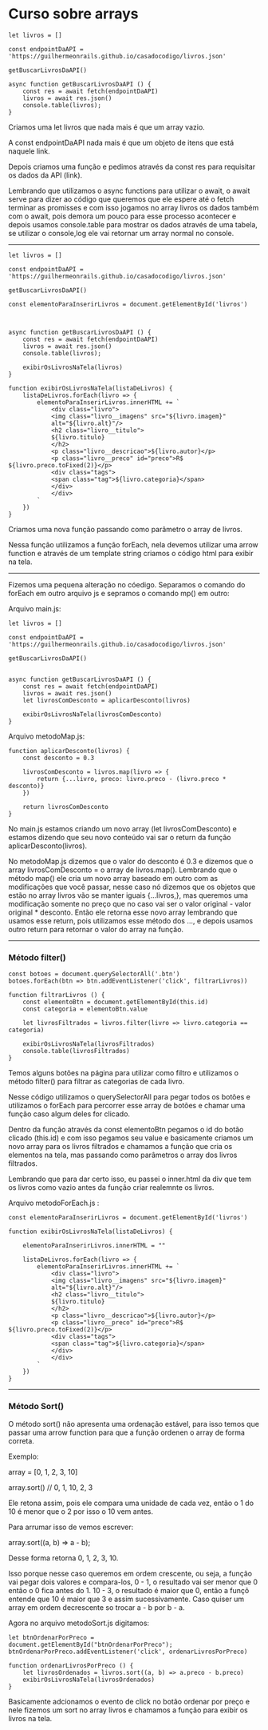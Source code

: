 # Curso sobre arrays

    let livros = []

    const endpointDaAPI = 'https://guilhermeonrails.github.io/casadocodigo/livros.json'

    getBuscarLivrosDaAPI()

    async function getBuscarLivrosDaAPI () {
        const res = await fetch(endpointDaAPI)
        livros = await res.json()
        console.table(livros);
    }

Criamos uma let livros que nada mais é que um array vazio.

A const endpointDaAPI nada mais é que um objeto de itens que está naquele link.

Depois criamos uma função e pedimos através da const res para requisitar os dados da API (link).

Lembrando que utilizamos o async functions para utilizar o await, o await serve para dizer ao código que queremos que ele espere até o fetch terminar as promisses e com isso jogamos no array livros os dados também com o await, pois demora um pouco para esse processo acontecer e depois usamos console.table para mostrar os dados através de uma tabela, se utilizar o console,log ele vai retornar um array normal no console.

------------------------------------------

    let livros = []

    const endpointDaAPI = 'https://guilhermeonrails.github.io/casadocodigo/livros.json'

    getBuscarLivrosDaAPI()

    const elementoParaInserirLivros = document.getElementById('livros')



    async function getBuscarLivrosDaAPI () {
        const res = await fetch(endpointDaAPI)
        livros = await res.json()
        console.table(livros);

        exibirOsLivrosNaTela(livros)
    }

    function exibirOsLivrosNaTela(listaDeLivros) {
        listaDeLivros.forEach(livro => {
            elementoParaInserirLivros.innerHTML += `
                <div class="livro">
                <img class="livro__imagens" src="${livro.imagem}"
                alt="${livro.alt}"/>
                <h2 class="livro__titulo">
                ${livro.titulo}
                </h2>
                <p class="livro__descricao">${livro.autor}</p>
                <p class="livro__preco" id="preco">R$ ${livro.preco.toFixed(2)}</p>
                <div class="tags">
                <span class="tag">${livro.categoria}</span>
                </div>                                                
                </div>
            `
        })
    }

Criamos uma nova função passando como parâmetro o array de livros.

Nessa função utilizamos a função forEach, nela devemos utilizar uma arrow function e através de um template string criamos o código html para exibir na tela.

------------------------------------------

Fizemos uma pequena alteração no cóedigo. Separamos o comando do forEach em outro arquivo js e sepramos o comando mp() em outro:

Arquivo main.js:

    let livros = []

    const endpointDaAPI = 'https://guilhermeonrails.github.io/casadocodigo/livros.json'

    getBuscarLivrosDaAPI()


    async function getBuscarLivrosDaAPI () {
        const res = await fetch(endpointDaAPI)
        livros = await res.json()
        let livrosComDesconto = aplicarDesconto(livros)

        exibirOsLivrosNaTela(livrosComDesconto)
    }

Arquivo metodoMap.js:


    function aplicarDesconto(livros) {
        const desconto = 0.3

        livrosComDesconto = livros.map(livro => {
            return {...livro, preco: livro.preco - (livro.preco * desconto)}
        })

        return livrosComDesconto
    }

No main.js estamos criando um novo array (let livrosComDesconto) e estamos dizendo que seu novo conteúdo vai sar o return da função aplicarDesconto(livros).

No metodoMap.js dizemos que o valor do desconto é 0.3 e dizemos que o array livrosComDesconto = o array de livros.map(). Lembrando que o método map() ele cria um novo array baseado em outro com as modificações que você passar, nesse caso nó dizemos que os objetos que estão no array livros vão se manter iguais {...livros,}, mas queremos uma modificação somente no preço que no caso vai ser o valor original - valor original * desconto. Então ele retorna esse novo array lembrando que usamos esse return, pois utilizamos esse método dos ..., e depois usamos outro return para retornar o valor do array na função.

------------------------------------------

### Método filter()

    const botoes = document.querySelectorAll('.btn')
    botoes.forEach(btn => btn.addEventListener('click', filtrarLivros))

    function filtrarLivros () {
        const elementoBtn = document.getElementById(this.id)
        const categoria = elementoBtn.value

        let livrosFiltrados = livros.filter(livro => livro.categoria == categoria)
        
        exibirOsLivrosNaTela(livrosFiltrados)
        console.table(livrosFiltrados)
    }

Temos alguns botões na página para utilizar como filtro e utilizamos o método filter() para filtrar as categorias de cada livro.

Nesse código utilizamos o querySelectorAll para pegar todos os botões e utilizamos o forEach para percorrer esse array de botões e chamar uma função caso algum deles for clicado.

Dentro da função através da const elementoBtn pegamos o id do botão clicado (this.id) e com isso pegamos seu value e basicamente criamos um novo array para os livros filtrados e chamamos a função que cria os elementos na tela, mas passando como parâmetros o array dos livros filtrados.

Lembrando que para dar certo isso, eu passei o inner.html da div que tem os livros como vazio antes da função criar realemnte os livros.

Arquivo metodoForEach.js :

    const elementoParaInserirLivros = document.getElementById('livros')

    function exibirOsLivrosNaTela(listaDeLivros) {

        elementoParaInserirLivros.innerHTML = ""

        listaDeLivros.forEach(livro => {
            elementoParaInserirLivros.innerHTML += `
                <div class="livro">
                <img class="livro__imagens" src="${livro.imagem}"
                alt="${livro.alt}"/>
                <h2 class="livro__titulo">
                ${livro.titulo}
                </h2>
                <p class="livro__descricao">${livro.autor}</p>
                <p class="livro__preco" id="preco">R$ ${livro.preco.toFixed(2)}</p>
                <div class="tags">
                <span class="tag">${livro.categoria}</span>
                </div>                                                
                </div>
            `
        })
    }


------------------------------------------

### Método Sort()

O método sort() não apresenta uma ordenação estável, para isso temos que passar uma arrow function para que a função ordenen o array de forma correta.

Exemplo:

array = [0, 1, 2, 3, 10]

array.sort()
// 0, 1, 10, 2, 3

Ele retona assim, pois ele compara uma unidade de cada vez, então o 1 do 10 é menor que o 2 por isso o 10 vem antes.

Para arrumar isso de vemos escrever:

array.sort((a, b) => a - b);

Desse forma retorna 0, 1, 2, 3, 10.

Isso porque nesse caso queremos em ordem crescente, ou seja, a função vai pegar dois valores e compara-los, 0 - 1, o resultado vai ser menor que 0 então o 0 fica antes do 1. 10 - 3, o resultado é maior que 0, então a funçõ entende que 10 é maior que 3 e assim sucessivamente. Caso quiser um array em ordem decrescente so trocar a - b por b - a.

Agora no arquivo metodoSort.js digitamos:

    let btnOrdenarPorPreco = document.getElementById("btnOrdenarPorPreco");
    btnOrdenarPorPreco.addEventListener('click', ordenarLivrosPorPreco)

    function ordenarLivrosPorPreco () {
        let livrosOrdenados = livros.sort((a, b) => a.preco - b.preco)
        exibirOsLivrosNaTela(livrosOrdenados)
    }

Basicamente adcionamos o evento de click no botão ordenar por preço e nele fizemos um sort no array livros e chamamos a função para exibir os livros na tela.


